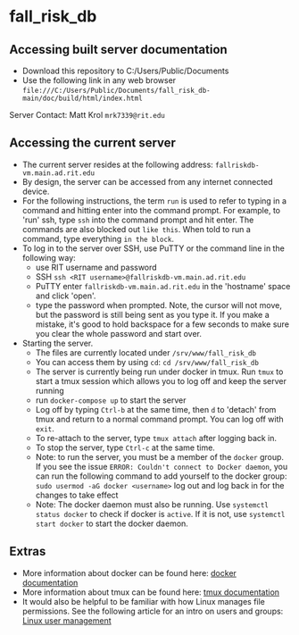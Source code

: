 # fall_risk_db

## Accessing built server documentation
* Download this repository to C:/Users/Public/Documents
* Use the following link in any web browser `file:///C:/Users/Public/Documents/fall_risk_db-main/doc/build/html/index.html`

Server Contact: Matt Krol `mrk7339@rit.edu`

## Accessing the current server
* The current server resides at the following address: `fallriskdb-vm.main.ad.rit.edu`
* By design, the server can be accessed from any internet connected device.
* For the following instructions, the term `run` is used to refer to typing in a command and hitting enter into the command prompt. For example, to 'run' ssh, type `ssh` into the command prompt and hit enter. The commands are also blocked out `like this`. When told to run a command, type everything `in the block`. 
* To log in to the server over SSH, use PuTTY or the command line in the following way:
  * use RIT username and password
  * SSH `ssh <RIT username>@fallriskdb-vm.main.ad.rit.edu`
  * PuTTY enter `fallriskdb-vm.main.ad.rit.edu` in the 'hostname' space and click 'open'. 
  * type the password when prompted. Note, the cursor will not move, but the password is still being sent as you type it. If you make a mistake, it's good to hold backspace for a few seconds to make sure you clear the whole password and start over. 
* Starting the server. 
  * The files are currently located under `/srv/www/fall_risk_db`
  * You can access them by using `cd`: `cd /srv/www/fall_risk_db`
  * The server is currently being run under docker in tmux. Run `tmux` to start a tmux session which allows you to log off and keep the server running
  * run `docker-compose up` to start the server
  * Log off by typing `Ctrl-b` at the same time, then `d` to 'detach' from tmux and return to a normal command prompt. You can log off with `exit`. 
  * To re-attach to the server, type `tmux attach` after logging back in. 
  * To stop the server, type `Ctrl-c` at the same time. 
  * Note: to run the server, you must be a member of the `docker` group. If you see the issue `ERROR: Couldn't connect to Docker daemon`, you can run the following command to add yourself to the docker group: `sudo usermod -aG docker <username>` log out and log back in for the changes to take effect
  * Note: The docker daemon must also be running. Use `systemctl status docker` to check if docker is `active`. If it is not, use `systemctl start docker` to start the docker daemon.

## Extras
* More information about docker can be found here: [docker documentation](https://docs.docker.com/)
* More information about tmux can be found here: [tmux documentation](https://linuxize.com/post/getting-started-with-tmux/)
* It would also be helpful to be familiar with how Linux manages file permissions. See the following article for an intro on users and groups: [Linux user management](https://www.redhat.com/sysadmin/linux-user-group-management)
